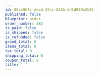 ```yaml
---
id: 05ac96fc-abcd-42cc-818b-dd1d989a2b81
published: false
blueprint: order
order_number: 383
is_paid: false
is_shipped: false
is_refunded: false
grand_total: 0
items_total: 0
tax_total: 0
shipping_total: 0
coupon_total: 0
title: ' '
---
```

